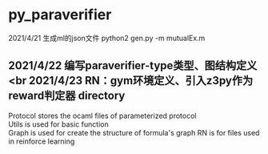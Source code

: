 # py_paraverifier
2021/4/21 生成ml的json文件
python2 gen.py -m mutualEx.m <br>

2021/4/22 编写paraverifier-type类型、图结构定义<br
2021/4/23 RN：gym环境定义、引入z3py作为reward判定器
directory
---
Protocol stores the ocaml files of parameterized protocol<br>
Utils is used for basic function<br>
Graph is used for create the structure of formula's graph
RN is for files used in reinforce learning 

